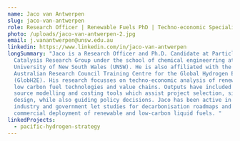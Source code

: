 ```yaml
---
name: Jaco van Antwerpen
slug: jaco-van-antwerpen
role: Research Officer | Renewable Fuels PhD | Techno-economic Specialist
photo: /uploads/jaco-van-antwerpen-2.jpg
email: j.vanantwerpen@unsw.edu.au
linkedin: https://www.linkedin.com/in/jaco-van-antwerpen
longSummary: "Jaco is a Research Officer and Ph.D. Candidate at Particles and
  Catalysis Research Group under the school of chemical engineerring at the
  University of New South Wales (UNSW). He is also affiliated with the
  Australian Research Council Training Centre for the Global Hydrogen Economy
  (GlobH2E). His research focusses on techno-economic analysis of renewable and
  low carbon fuel technologies and value chains. Outputs have included open
  source modelling and costing tools which assist project selection, siting and
  design, while also guiding policy decisions. Jaco has been active in several
  industry and government let studies for decarbonisation roadmaps and
  commercial deployment of renewable and low-carbon liquid fuels. "
linkedProjects:
  - pacific-hydrogen-strategy
---
```

